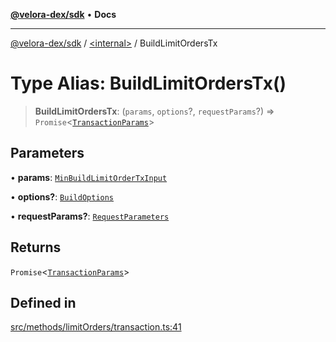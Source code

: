 [**@velora-dex/sdk**](../../README.md) • **Docs**

***

[@velora-dex/sdk](../../globals.md) / [\<internal\>](../README.md) / BuildLimitOrdersTx

# Type Alias: BuildLimitOrdersTx()

> **BuildLimitOrdersTx**: (`params`, `options`?, `requestParams`?) => `Promise`\<[`TransactionParams`](../../interfaces/TransactionParams.md)\>

## Parameters

• **params**: [`MinBuildLimitOrderTxInput`](MinBuildLimitOrderTxInput.md)

• **options?**: [`BuildOptions`](../../type-aliases/BuildOptions.md)

• **requestParams?**: [`RequestParameters`](RequestParameters.md)

## Returns

`Promise`\<[`TransactionParams`](../../interfaces/TransactionParams.md)\>

## Defined in

[src/methods/limitOrders/transaction.ts:41](https://github.com/VeloraDEX/sdk/blob/master/src/methods/limitOrders/transaction.ts#L41)
